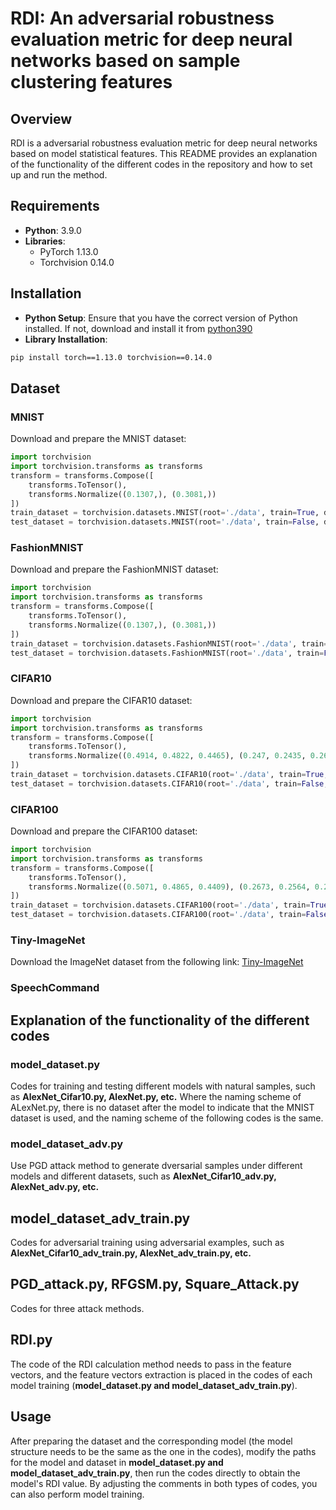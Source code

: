 # RDI: An adversarial robustness evaluation metric for deep neural networks based on sample clustering features
## Overview
RDI is a adversarial robustness evaluation metric for deep neural networks based on model statistical features. This README provides an explanation of the functionality of the different codes in the repository and how to set up and run the method.
## Requirements
- **Python**: 3.9.0
- **Libraries**:
  - PyTorch 1.13.0
  - Torchvision 0.14.0
## Installation
- **Python Setup**: Ensure that you have the correct version of Python installed. If not, download and install it from [python390](https://www.python.org/downloads/release/python-390/)
- **Library Installation**: <br>
```bash
pip install torch==1.13.0 torchvision==0.14.0
```
## Dataset
### MNIST
Download and prepare the MNIST dataset:
```python
import torchvision
import torchvision.transforms as transforms
transform = transforms.Compose([
    transforms.ToTensor(),
    transforms.Normalize((0.1307,), (0.3081,))
])
train_dataset = torchvision.datasets.MNIST(root='./data', train=True, download=True, transform=transform)
test_dataset = torchvision.datasets.MNIST(root='./data', train=False, download=True, transform=transform)
```
### FashionMNIST
Download and prepare the FashionMNIST dataset:
```python
import torchvision
import torchvision.transforms as transforms
transform = transforms.Compose([
    transforms.ToTensor(),
    transforms.Normalize((0.1307,), (0.3081,))
])
train_dataset = torchvision.datasets.FashionMNIST(root='./data', train=True, download=True, transform=transform)
test_dataset = torchvision.datasets.FashionMNIST(root='./data', train=False, download=True, transform=transform)
```

### CIFAR10
Download and prepare the CIFAR10 dataset:
```python
import torchvision
import torchvision.transforms as transforms
transform = transforms.Compose([
    transforms.ToTensor(),
    transforms.Normalize((0.4914, 0.4822, 0.4465), (0.247, 0.2435, 0.2616))
])
train_dataset = torchvision.datasets.CIFAR10(root='./data', train=True, download=True, transform=transform)
test_dataset = torchvision.datasets.CIFAR10(root='./data', train=False, download=True, transform=transform)
```

### CIFAR100
Download and prepare the CIFAR100 dataset:
```python
import torchvision
import torchvision.transforms as transforms
transform = transforms.Compose([
    transforms.ToTensor(),
    transforms.Normalize((0.5071, 0.4865, 0.4409), (0.2673, 0.2564, 0.2762))
])
train_dataset = torchvision.datasets.CIFAR100(root='./data', train=True, download=True, transform=transform)
test_dataset = torchvision.datasets.CIFAR100(root='./data', train=False, download=True, transform=transform)
```
### Tiny-ImageNet
Download the ImageNet dataset from the following link: [Tiny-ImageNet](http://cs231n.stanford.edu/tiny-imagenet-200.zip)

### SpeechCommand



## Explanation of the functionality of the different codes
### model_dataset.py
Codes for training and testing different models with natural samples, such as **AlexNet_Cifar10.py, AlexNet.py, etc.** Where the naming scheme of ALexNet.py, there is no dataset after the model to indicate that the MNIST dataset is used, and the naming scheme of the following codes is the same.
### model_dataset_adv.py
Use PGD attack method to generate dversarial samples under different models and different datasets, such as **AlexNet_Cifar10_adv.py, AlexNet_adv.py, etc.**
## model_dataset_adv_train.py
Codes for adversarial training using adversarial examples, such as **AlexNet_Cifar10_adv_train.py, AlexNet_adv_train.py, etc.**
## PGD_attack.py, RFGSM.py, Square_Attack.py
Codes for three attack methods.
## RDI.py
The code of the RDI calculation method needs to pass in the feature vectors, and the feature vectors extraction is placed in the codes of each model training (**model_dataset.py and model_dataset_adv_train.py**).

## Usage
After preparing the dataset and the corresponding model (the model structure needs to be the same as the one in the codes), modify the paths for the model and dataset in **model_dataset.py and model_dataset_adv_train.py**, then run the codes directly to obtain the model's RDI value. By adjusting the comments in both types of codes, you can also perform model training.
